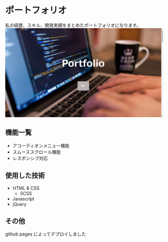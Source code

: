 # ポートフォリオ

私の経歴、スキル、開発実績をまとめたポートフォリオになります。
[![トップページ](images/top.png)](https://jampan02.github.io/portfolit/)

## 機能一覧

- アコーディオンメニュー機能
- スムーススクロール機能
- レスポンシブ対応

## 使用した技術

- HTML & CSS
  - SCSS
- Javascript
- jQuery

## その他

github pages によってデプロイしました

